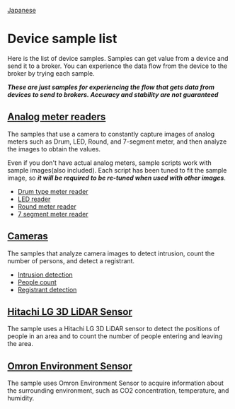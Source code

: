 [Japanese](./README.md)

# Device sample list

Here is the list of device samples. Samples can get value from a device and send it to a broker.
You can experience the data flow from the device to the broker by trying each sample.

***These are just samples for experiencing the flow that gets data from devices to send to brokers. Accuracy and stability are not guaranteed***

## [Analog meter readers](./analog-meter-readers)

The samples that use a camera to constantly capture images of analog meters such as Drum, LED, Round, and 7-segment meter, and then analyze the images to obtain the values.  

Even if you don't have actual analog meters, sample scripts work with sample images(also included). Each script has been tuned to fit the sample image, so ***it will be required to be re-tuned when used with other images***.  

- [Drum type meter reader](./analog-meter-readers/drum-meter/README.en.md)
- [LED reader](./analog-meter-readers/led-meter/README.en.md)
- [Round meter reader](./analog-meter-readers/round-meter/README.en.md)
- [7 segment meter reader](./analog-meter-readers/seven-segment-meter/README.en.md)

## [Cameras](./cameras)

The samples that analyze camera images to detect intrusion, count the number of persons, and detect a registrant. 

- [Intrusion detection](./cameras/intrusion-detection/README.en.md)
- [People count](./cameras/person-counter/README.en.md)
- [Registrant detection](./cameras/registrant-detection/README.en.md)

## [Hitachi LG 3D LiDAR Sensor](./hlds-lidar/README.en.md)

The sample uses a Hitachi LG 3D LiDAR sensor to detect the positions of people in an area and to count the number of people entering and leaving the area.


## [Omron Environment Sensor](./omron-env/README.en.md)

The sample uses Omron Environment Sensor to acquire information about the surrounding environment, such as CO2 concentration, temperature, and humidity.    
